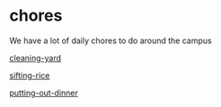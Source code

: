 # chores
We have a lot of daily chores to do around the campus

[cleaning-yard](https://github.com/onja-madagascar/chores/blob/master/cleaning-yard.md)

[sifting-rice](https://github.com/onja-madagascar/chores/blob/master/sifting-rice.md)

[putting-out-dinner](https://github.com/onja-madagascar/chores/blob/master/putting-out-dinner.md)
